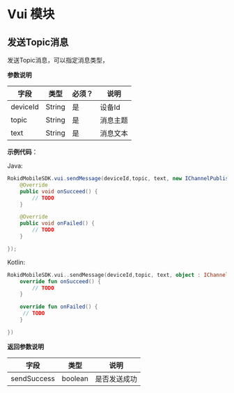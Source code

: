 # Vui 模块
## 发送Topic消息
发送Topic消息，可以指定消息类型，

**参数说明**
 
| 字段    | 类型   | 必须？| 说明 |
| ------ | ----- | ----- | ----- |
| deviceId | String | 是 | 设备Id  |
| topic | String | 是 | 消息主题  |
| text | String | 是 | 消息文本  |

**示例代码**：
 
Java:
 
```java
RokidMobileSDK.vui.sendMessage(deviceId,topic, text, new IChannelPublishCallback() {
    @Override
    public void onSucceed() {
        // TODO
    }

    @Override
    public void onFailed() {
        // TODO
    }

});
```
 
Kotlin:
 
```kotlin
RokidMobileSDK.vui..sendMessage(deviceId,topic, text, object : IChannelPublishCallback {
    override fun onSucceed() {
        // TODO
    }

    override fun onFailed() {
     // TODO
    }

})
```
 
**返回参数说明**
 
| 字段    | 类型    | 说明 |
| ------ | ------- |  ----- |
|sendSuccess| boolean|是否发送成功|



